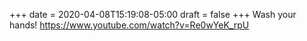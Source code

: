 +++
date = 2020-04-08T15:19:08-05:00
draft = false
+++
Wash your hands! https://www.youtube.com/watch?v=Re0wYeK_rpU